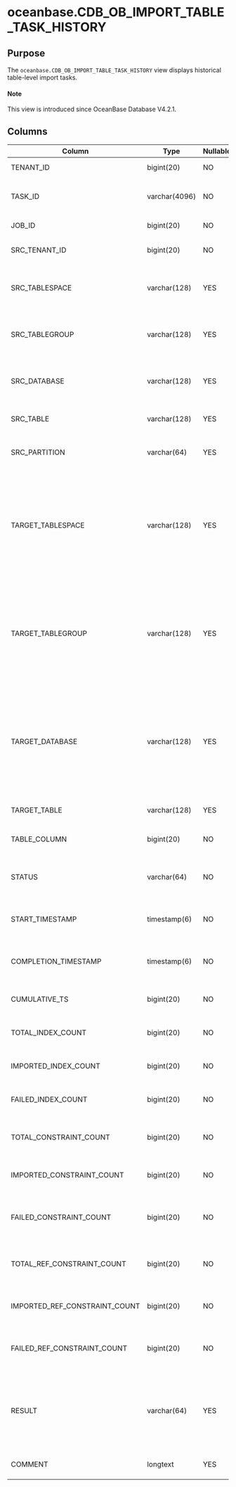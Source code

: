 # oceanbase.CDB_OB_IMPORT_TABLE_TASK_HISTORY


## Purpose

The `oceanbase.CDB_OB_IMPORT_TABLE_TASK_HISTORY` view displays historical table-level import tasks. 

<main id="notice" type='explain'>

  <h4>Note</h4>

  <p>This view is introduced since OceanBase Database V4.2.1. </p>

</main>

## Columns

| **Column** | **Type** | **Nullable?** | **Description** |
| --- | --- | --- | --- |
| TENANT_ID | bigint(20) | NO | The ID of the tenant. |
| TASK_ID | varchar(4096) | NO | The ID of the load balancing task. |
| JOB_ID | bigint(20) | NO | The job ID of the task. |
| SRC_TENANT_ID | bigint(20) | NO | The ID of the source tenant. |
| SRC_TABLESPACE | varchar(128) | YES | The tablespace to which the source table belongs. |
| SRC_TABLEGROUP | varchar(128) | YES | The table group to which the source table belongs. |
| SRC_DATABASE | varchar(128) | YES | The database to which the source table belongs. |
| SRC_TABLE | varchar(128) | YES | The name of the source table. |
| SRC_PARTITION | varchar(64) | YES | The name of a partition in the source table. |
| TARGET_TABLESPACE | varchar(128) | YES | The name of the target tablespace to which the table is to be remapped. Leave the field empty if the table does not need to be remapped. |
| TARGET_TABLEGROUP | varchar(128) | YES | The name of the target table group to which the table is to be remapped. Leave the field empty if the table does not need to be remapped. |
| TARGET_DATABASE | varchar(128) | YES | The name of the target database to which the table is to be remapped. Leave the field empty if the table does not need to be remapped. |
| TARGET_TABLE | varchar(128) | YES | The name of the target table. |
| TABLE_COLUMN | bigint(20) | NO | The number of columns in the table. |
| STATUS | varchar(64) | NO | The status of the import task. The valid value is `FINISH`. |
| START_TIMESTAMP | timestamp(6) | NO | The time on the tenant when the task started. |
| COMPLETION_TIMESTAMP | timestamp(6) | NO | The time on the tenant when the task was completed. |
| CUMULATIVE_TS | bigint(20) | NO | The cumulative time. |
| TOTAL_INDEX_COUNT | bigint(20) | NO | The total number of indexes to import. |
| IMPORTED_INDEX_COUNT | bigint(20) | NO | The number of indexes imported. |
| FAILED_INDEX_COUNT | bigint(20) | NO | The number of indexes failed to be imported. |
| TOTAL_CONSTRAINT_COUNT | bigint(20) | NO | The total number of constraints to import. |
| IMPORTED_CONSTRAINT_COUNT | bigint(20) | NO | The number of constraints imported. |
| FAILED_CONSTRAINT_COUNT | bigint(20) | NO | The number of constraints failed to be imported. |
| TOTAL_REF_CONSTRAINT_COUNT | bigint(20) | NO | The total number of referenced constraints to import. |
| IMPORTED_REF_CONSTRAINT_COUNT | bigint(20) | NO | The number of referenced constraints imported. |
| FAILED_REF_CONSTRAINT_COUNT | bigint(20) | NO | The number of referenced constraints failed to be imported. |
| RESULT | varchar(64) | YES | The result of the table-level restore task. Valid values:<ul><li>SUCCESS  </li><li>FAIL </li></ul> |
| COMMENT | longtext | YES | The additional information. |
